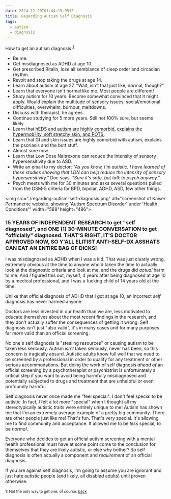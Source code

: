 ```yaml
---
date: 2024-12-20T01:44:15.951Z
title: Regarding Autism Self Diagnosis
tags:
  - autism
  - diagnosis
---
```


How to get an autism diagnosis <sup><a id="re-self-dx-1" name="re-self-dx-1" href="#re-self-dx-fn-1">1</a></sup>

- Be me.
- Get misdiagnosed as ADHD at age 10.
- Get prescribed Ritalin, lose all semblance of sleep order and
  circadian rhythm.
- Revolt and stop taking the drugs at age 14.
- Learn about autism at age 27. "Wait, isn't that just like,
  normal, though?"
- Learn that everyone isn't normal like me. Most people are
  different!
- Study autism for 10 years. Become somewhat convinced that it
  might apply. Would explain the multitude of sensory issues,
  social/emotional difficulties, overwhelm, burnout, meltdowns.
- Discuss with therapist, he agrees.
- Continue studying for 5 more years. Still not 100% sure, but
  seems likely.
- Learn that <abbr title="hypermobile Ehlers Danlos
  Syndrome">hEDS<abbr> and autism are highly comorbid, explains
  the hypermobility, soft stretchy skin, and <abbr
  title="Positional Orthostatic Tachycardia Syndrome">POTS<abbr>.
- Learn that GI and skin issues are highly comorbid with autism,
  explains the psoriasis and the butt stuff.
- Almost sure now.
- Learn that Low Dose Naltrexone can reduce the intensity of
  sensory hypersensitivity due to ASD.
- Write an email to my doctor: _"As you know, I'm autistic. I have
  learned of these studies showing that LDN can help reduce the
  intensity of sensory hypersensitivity."_ Doc says, _"Sure it's
  safe, but talk to psych anyway."_
- Psych meets with me for 30 minutes and asks several questions
  pulled from the DSM-5 criteria for BPD, bipolar, ADHD, ASD, few
  other things.

<img src="./regarding-autism-self-diagnosis.png" alt="screenshot of
Kaiser Permanente website, showing 'Autism Spectrum Disorder'
under 'Health Conditions'" width="588" height="486">

### 15 YEARS OF INDEPENDENT RESEARCH to get "self diagnosed", and ONE (1) 30-MINUTE CONVERSATION to get "officially" diagnosed. THAT'S RIGHT, IT'S DOCTOR APPROVED NOW, SO Y'ALL ELITIST ANTI-SELF-DX ASSHATS CAN EAT AN ENTIRE BAG OF DICKS!

I was misdiagnosed as ADHD when I was a kid. That was just
clearly wrong, extremely obvious at the time to anyone who'd
taken the time to actually look at the diagnostic criteria and
look at me, and the drugs did *actual* harm to me. And *I*
figured this out, myself, 4 years after being diagnosed at age 10
by a medical professional, and I was a fucking child of 14 years
old at the time.

Unlike that official diagnosis of ADHD that I got at age 10, an
incorrect *self* diagnosis has never harmed anyone.

Doctors are less invested in our health than we are, less
motivated to educate themselves about the most recent findings in
the research, and they don't actually suffer the consequences of
getting it wrong. Self diagnosis isn't just "also valid", it's in
many cases and for many purposes far *more* valid than an
official screening.

No one's self diagnosis is "stealing resources" or causing autism
to be taken less seriously. Autism *isn't* taken seriously, never
has been, so this concern is tragically absurd. Autistic adults
know full well that we need to be screened by a professional in
order to qualify for any treatment or other serious
accommodations. But doing the work of self diagnosis *ahead of*
an official screening by a psychotherapist or psychiatrist is
unfortunately a critical step if you want to avoid being
harmfully misdiagnosed and potentially subjected to drugs and
treatment that are unhelpful or even profoundly harmful.

Self diagnosis never once made me "feel special". I don't feel
special to be autistic. In fact, I felt a lot *more* "special"
when I thought all my stereotypically autistic traits were
entirely unique to me! Autism has shown me that I'm an extremely
average example of a pretty big community. There are other people
just like me! That's fun. That's very special. It's allowing me
to find community and acceptance. It allowed me to be *less*
special, to be *normal*.

Everyone who decides to get an official autism screening with a
mental health professional must have at some point come to the
conclusion for themselves that they are likely autistic, or else
why bother? So self diagnosis is often actually a component and
*requirement* of an official diagnosis.

If you are against self diagnosis, I'm going to assume you are
ignorant and just hate autistic people (and likely, all disabled
adults) until proven otherwise.

<small>
1: Not the only way to get one, of course. <a href="#re-self-dx-1" name="re-self-dx-fn-1" id="re-self-dx-fn-1">back</a>
</small>
